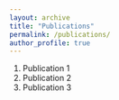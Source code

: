 ```yaml
---
layout: archive
title: "Publications"
permalink: /publications/
author_profile: true
---
```


1. Publication 1
2. Publication 2
3. Publication 3
